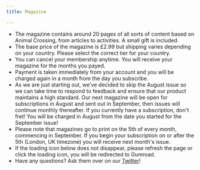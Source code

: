 ```yaml
---
title: Magazine

---
```

- The magazine contains around 20 pages of all sorts of content based on Animal Crossing, from articles to activities. A small gift is included. 
- The base price of the magazine is £2.99 but shipping varies depending on your country. Please select the correct tier for your country.
- You can cancel your membership anytime. You will receive your magazine for the months you payed.
- Payment is taken immediately from your account and you will be charged again in a month from the day you subscribe.
- As we are just starting out, we've decided to skip the August issue so we can take time to respond to feedback and ensure that our product maintains a high standard. Our next magazine will be open for subscriptions in August and sent out in September, then issues will continue monthly thereafter. If you currently have a subscription, don't fret! You will be charged in August from the date you started for the September issue!
- Please note that magazines go to print on the 5th of every month, commencing in September. If you begin your subscription on or after the 5th (London, UK timezone) you will receive next month's issue.
- If the loading icon below does not disappear, please refresh the page or click the loading icon, you will be redirected to Gumroad.
- Have any questions? Ask them over on our [Twitter](https://twitter.com/crossingboard)!
